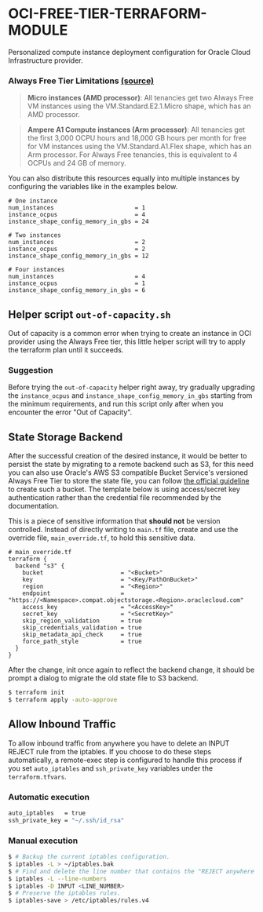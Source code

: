 # OCI-FREE-TIER-TERRAFORM-MODULE

Personalized compute instance deployment configuration for Oracle Cloud Infrastructure provider.

### Always Free Tier Limitations [(source)](https://docs.oracle.com/en-us/iaas/Content/FreeTier/freetier_topic-Always_Free_Resources.htm#freetier_topic_Always_Free_Resources_Infrastructure)

> **Micro instances (AMD processor)**: All tenancies get two Always Free VM instances using the VM.Standard.E2.1.Micro shape, which has an AMD processor.

> **Ampere A1 Compute instances (Arm processor)**: All tenancies get the first 3,000 OCPU hours and 18,000 GB hours per month for free for VM instances using the VM.Standard.A1.Flex shape, which has an Arm processor. For Always Free tenancies, this is equivalent to 4 OCPUs and 24 GB of memory.

You can also distribute this resources equally into multiple instances by configuring the variables like in the examples below.

```hcl
# One instance
num_instances                       = 1
instance_ocpus                      = 4
instance_shape_config_memory_in_gbs = 24

# Two instances
num_instances                       = 2
instance_ocpus                      = 2
instance_shape_config_memory_in_gbs = 12

# Four instances
num_instances                       = 4
instance_ocpus                      = 1
instance_shape_config_memory_in_gbs = 6
```

## Helper script `out-of-capacity.sh`

Out of capacity is a common error when trying to create an instance in OCI provider using the Always Free tier, this little helper script will try to apply the terraform plan until it succeeds.

### Suggestion

Before trying the `out-of-capacity` helper right away, try gradually upgrading the `instance_ocpus` and `instance_shape_config_memory_in_gbs` starting from the minimum requirements, and run this script only after when you encounter the error "Out of Capacity".

## State Storage Backend

After the successful creation of the desired instance, it would be better to persist the state by migrating to a remote backend such as S3, for this need you can also use Oracle's AWS S3 compatible Bucket Service's versioned Always Free Tier to store the state file, you can follow [the official guideline](https://docs.oracle.com/en-us/iaas/Content/API/SDKDocs/terraformUsingObjectStore.htm#s3) to create such a bucket. The template below is using access/secret key authentication rather than the credential file recommended by the documentation.

This is a piece of sensitive information that **should not** be version controlled. Instead of directly writing to `main.tf` file, create and use the override file, `main_override.tf`, to hold this sensitive data.

```hcl
# main_override.tf
terraform {
  backend "s3" {
    bucket                      = "<Bucket>"
    key                         = "<Key/PathOnBucket>"
    region                      = "<Region>"
    endpoint                    = "https://<Namespace>.compat.objectstorage.<Region>.oraclecloud.com"
    access_key                  = "<AccessKey>"
    secret_key                  = "<SecretKey>"
    skip_region_validation      = true
    skip_credentials_validation = true
    skip_metadata_api_check     = true
    force_path_style            = true
  }
}
```

After the change, init once again to reflect the backend change, it should be prompt a dialog to migrate the old state file to S3 backend.

```bash
$ terraform init
$ terraform apply -auto-approve
````

## Allow Inbound Traffic

To allow inbound traffic from anywhere you have to delete an INPUT REJECT rule from the iptables. If you choose to do these steps automatically, a remote-exec step is configured to handle this process if you set `auto_iptables` and `ssh_private_key` variables under the `terraform.tfvars`.

### Automatic execution
```bash
auto_iptables   = true
ssh_private_key = "~/.ssh/id_rsa"
```

### Manual execution
```bash
$ # Backup the current iptables configuration.
$ iptables -L > ~/iptables.bak
$ # Find and delete the line number that contains the "REJECT anywhere anywhere" from the Chain INPUT.
$ iptables -L --line-numbers
$ iptables -D INPUT <LINE_NUMBER>
$ # Preserve the iptables rules.
$ iptables-save > /etc/iptables/rules.v4
```

